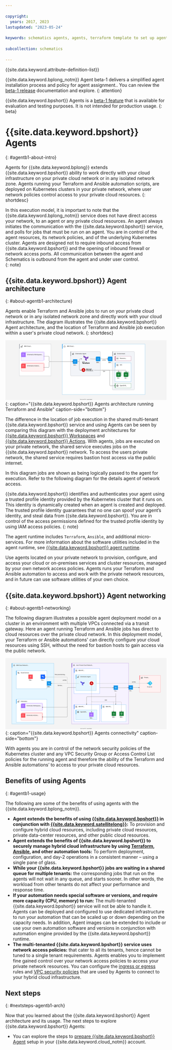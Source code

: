 ```yaml
---

copyright:
  years: 2017, 2023
lastupdated: "2023-05-24"

keywords: schematics agents, agents, terraform template to set up agents

subcollection: schematics

---
```


{{site.data.keyword.attribute-definition-list}}

{{site.data.keyword.bplong_notm}} Agent beta-1 delivers a simplified agent installation process and policy for agent assignment.. You can review the [beta-1 release](/docs/schematics?topic=schematics-schematics-relnotes&interface=cli#schematics-mar2223) documentation and explore. 
{: attention}

{{site.data.keyword.bpshort}} Agents is a [beta-1 feature](/docs/schematics?topic=schematics-agent-beta1-limitations) that is available for evaluation and testing purposes. It is not intended for production usage.
{: beta}

# {{site.data.keyword.bpshort}} Agents
{: #agentb1-about-intro}

Agents for {{site.data.keyword.bplong}} extends {{site.data.keyword.bpshort}} ability to work directly with your cloud infrastructure on your private cloud network or in any isolated network zone. Agents running your Terraform and Ansible automation scripts, are deployed on Kubernetes clusters in your private network, where user network policies control access to your private cloud resources.
{: shortdesc}

In this execution model, it is important to note that the {{site.data.keyword.bplong_notm}} service does not have direct access your network, to an agent or any private cloud resources. An agent always initiates the communication with the {{site.data.keyword.bpshort}} service, and polls for jobs that must be run on an agent. You are in control of the agent resources, its network policies, and of the underlying Kubernetes cluster. Agents are designed not to require inbound access from {{site.data.keyword.bpshort}} and the opening of inbound firewall or network access ports. All communication between the agent and Schematics is outbound from the agent and under user control.    
{: note}

## {{site.data.keyword.bpshort}} Agent architecture
{: #about-agentb1-architecture}

Agents enable Terraform and Ansible jobs to run on your private cloud network or in any isolated network zone and directly work with your cloud infrastructure. The diagram illustrates the {{site.data.keyword.bpshort}} Agent architecture, and the location of Terraform and Ansible job execution within a user's private cloud network. 
{: shortdesc}

![{{site.data.keyword.bpshort}} Agents architecture running Terraform and Ansible](images/new/sc-agents-architecture.svg){: caption="{{site.data.keyword.bpshort}} Agents architecture running Terraform and Ansible" caption-side="bottom"}

The difference in the location of job execution in the shared multi-tenant {{site.data.keyword.bpshort}} service and using Agents can be seen by comparing this diagram with the deployment architectures for [{{site.data.keyword.bpshort}} Workspaces](/docs/schematics?topic=schematics-sc-workspaces) and [{{site.data.keyword.bpshort}} Actions](/docs/schematics?topic=schematics-sc-actions). With agents, jobs are executed on your private network, the shared service executes jobs on the {{site.data.keyword.bpshort}} network. To access the users private network, the shared service requires bastion host access via the public internet. 

In this diagram jobs are shown as being logically passed to the agent for execution. Refer to the following diagram for the details agent of network access.  

{{site.data.keyword.bpshort}} identifies and authenticates your agent using a trusted profile identity provided by the Kubernetes cluster that it runs on. This identity is dynamically created when an agent is created and deployed. The trusted profile identity guarantees that no one can spoof your agent’s identity, and steal data from {{site.data.keyword.bpshort}}. You are in control of the access permissions defined for the trusted profile identity by using IAM access policies.
{: note}

The agent runtime includes `Terraform`, `Ansible`, and additional micro-services. For more information about the software utilities included in the agent runtime, see [{{site.data.keyword.bpshort}} agent runtime](/docs/schematics?topic=schematics-sch-utilities).

Use agents located on your private network to provision, configure, and access your cloud or on-premises services and cluster resources, managed by your own network access policies. Agents runs your Terraform and Ansible automation to access and work with the private network resources, and in future can use software utilities of your own choice.

## {{site.data.keyword.bpshort}} Agent networking
{: #about-agentb1-networking}

The following diagram illustrates a possible agent deployment model on a cluster in an environment with multiple VPCs connected via a transit gateway. Here an agent running Terraform and Ansible jobs has direct to cloud resources over the private cloud network. In this deployment model, your Terraform or Ansible automations' can directly configure your cloud resources using SSH, without the need for bastion hosts to gain access via the public network.  

![{{site.data.keyword.bpshort}} Agents connectivity](images/new/sc-agents-network.svg){: caption="{{site.data.keyword.bpshort}} Agents connectivity" caption-side="bottom"}

With agents you are in control of the network security policies of the Kubernetes cluster and any VPC Security Group or Access Control List policies for the running agent and therefore the ability of the Terraform and Ansible automations’ to access to your private cloud resources.

## Benefits of using Agents
{: #agentb1-usage}

The following are some of the benefits of using agents with the {{site.data.keyword.bplong_notm}}.

- **Agent extends the benefits of using [{{site.data.keyword.bpshort}}](/docs/schematics?topic=schematics-learn-about-schematics) in conjunction with [{{site.data.keyword.satellitelong}}](/docs/satellite?topic=satellite-getting-started):** To provision and configure hybrid cloud resources, including private cloud resources, private data-center resources, and other public cloud resources.
- **Agent extends the benefits of {{site.data.keyword.bpshort}} to securely manage hybrid cloud infrastructure by using [Terraform](/docs/ibm-cloud-provider-for-terraform?topic=ibm-cloud-provider-for-terraform-about), [Ansible](/docs/schematics?topic=schematics-getting-started-ansible), and other automation tools:** To perform deployment, configuration, and day-2 operations in a consistent manner – using a single pane of glass.
- **While your {{site.data.keyword.bpshort}} jobs are waiting in a shared queue for multiple tenants:** the corresponding jobs that run on the agents will not wait in any queue, and starts sooner. In other words, the workload from other tenants do not affect your performance and response time.
- **If your automation needs special software or versions, and require more capacity (CPU, memory) to run:** The multi-tenanted {{site.data.keyword.bpshort}} service will not be able to handle it. Agents can be deployed and configured to use dedicated infrastructure to run your automation that can be scaled up or down depending on the capacity needs. In addition, Agent images can be extended to include or use your own automation software and versions in conjunction with automation engine provided by the {{site.data.keyword.bpshort}} runtime.
- **The multi-tenanted {{site.data.keyword.bpshort}} service uses network access policies:** that cater to all its tenants, hence cannot be tuned to a single tenant requirements. Agents enables you to implement fine gained control over your network access policies to access your private network resources. You can configure the [ingress or egress](/docs/containers?topic=containers-vpc-kube-policies) rules and [VPC security policies](/docs/vpc?topic=vpc-security-in-your-vpc&interface=ui) that are used by Agents to connect to your hybrid cloud infrastructure.

## Next steps
{: #nextsteps-agentb1-arch}

Now that you learned about the {{site.data.keyword.bpshort}} Agent architecture and its usage. The next steps to explore {{site.data.keyword.bpshort}} Agents:
- You can explore the steps to [prepare {{site.data.keyword.bpshort}} Agent](/docs/schematics?topic=schematics-plan-agent-overview&interface=cli) setup in your {{site.data.keyword.cloud_notm}} account.
